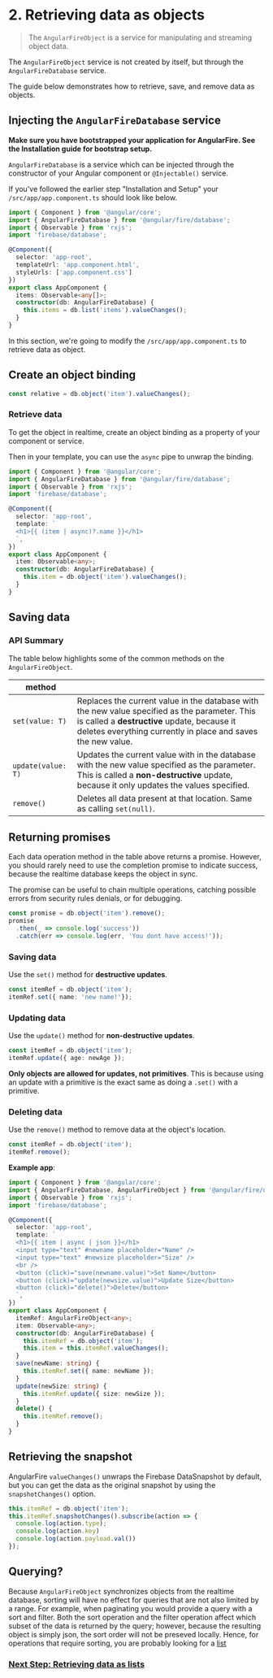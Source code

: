 # 2. Retrieving data as objects

> The `AngularFireObject` is a service for manipulating and streaming object data.

The `AngularFireObject` service is not created by itself, but through the `AngularFireDatabase` service.

The guide below demonstrates how to retrieve, save, and remove data as objects.

## Injecting the `AngularFireDatabase` service

**Make sure you have bootstrapped your application for AngularFire. See the Installation guide for bootstrap setup.**

`AngularFireDatabase` is a service which can be injected through the constructor of your Angular component or `@Injectable()` service.

If you've followed the earlier step "Installation and Setup"  your `/src/app/app.component.ts` should look like below. 

```ts
import { Component } from '@angular/core';
import { AngularFireDatabase } from '@angular/fire/database';
import { Observable } from 'rxjs';
import 'firebase/database';

@Component({
  selector: 'app-root',
  templateUrl: 'app.component.html',
  styleUrls: ['app.component.css']
})
export class AppComponent {
  items: Observable<any[]>;
  constructor(db: AngularFireDatabase) {
    this.items = db.list('items').valueChanges();
  }
}
```

In this section, we're going to modify the `/src/app/app.component.ts`  to retrieve data as object.

## Create an object binding

```ts
const relative = db.object('item').valueChanges();
```

### Retrieve data

To get the object in realtime, create an object binding as a property of your component or service.

Then in your template, you can use the `async` pipe to unwrap the binding.

```ts
import { Component } from '@angular/core';
import { AngularFireDatabase } from '@angular/fire/database';
import { Observable } from 'rxjs';
import 'firebase/database';

@Component({
  selector: 'app-root',
  template: `
  <h1>{{ (item | async)?.name }}</h1>
  `,
})
export class AppComponent {
  item: Observable<any>;
  constructor(db: AngularFireDatabase) {
    this.item = db.object('item').valueChanges();
  }
}
```

## Saving data

### API Summary

The table below highlights some of the common methods on the `AngularFireObject`.

| method   |                    | 
| ---------|--------------------| 
| `set(value: T)`      | Replaces the current value in the database with the new value specified as the parameter. This is called a **destructive** update, because it deletes everything currently in place and saves the new value. | 
| `update(value: T)`   | Updates the current value with in the database with the new value specified as the parameter. This is called a **non-destructive** update, because it only updates the values specified. |
| `remove()`   | Deletes all data present at that location. Same as calling `set(null)`. |

## Returning promises

Each data operation method in the table above returns a promise. However,
you should rarely need to use the completion promise to indicate success, 
because the realtime database keeps the object in sync. 

The promise can be useful to chain multiple operations, catching possible errors from security rules denials, or for debugging.

```ts
const promise = db.object('item').remove();
promise
  .then(_ => console.log('success'))
  .catch(err => console.log(err, 'You dont have access!'));
```

### Saving data

Use the `set()` method for **destructive updates**.

```ts
const itemRef = db.object('item');
itemRef.set({ name: 'new name!'});
```

### Updating data

Use the `update()` method for **non-destructive updates**.

```ts
const itemRef = db.object('item');
itemRef.update({ age: newAge });
```

**Only objects are allowed for updates, not primitives**. This is because
using an update with a primitive is the exact same as doing a `.set()` with a primitive.

### Deleting data

Use the `remove()` method to remove data at the object's location.

```ts
const itemRef = db.object('item');
itemRef.remove();
```

**Example app**: 

```ts
import { Component } from '@angular/core';
import { AngularFireDatabase, AngularFireObject } from '@angular/fire/database';
import { Observable } from 'rxjs';
import 'firebase/database';

@Component({
  selector: 'app-root',
  template: `
  <h1>{{ item | async | json }}</h1>
  <input type="text" #newname placeholder="Name" />
  <input type="text" #newsize placeholder="Size" />
  <br />
  <button (click)="save(newname.value)">Set Name</button>
  <button (click)="update(newsize.value)">Update Size</button>
  <button (click)="delete()">Delete</button>
  `,
})
export class AppComponent {
  itemRef: AngularFireObject<any>;
  item: Observable<any>;
  constructor(db: AngularFireDatabase) {
    this.itemRef = db.object('item');
    this.item = this.itemRef.valueChanges();
  }
  save(newName: string) {
    this.itemRef.set({ name: newName });
  }
  update(newSize: string) {
    this.itemRef.update({ size: newSize });
  }
  delete() {
    this.itemRef.remove();
  }
}
```

## Retrieving the snapshot

AngularFire `valueChanges()` unwraps the Firebase DataSnapshot by default, but you can get the data as the original snapshot by using the `snapshotChanges()` option.

```ts
this.itemRef = db.object('item');
this.itemRef.snapshotChanges().subscribe(action => {
  console.log(action.type);
  console.log(action.key)
  console.log(action.payload.val())
});
```

## Querying?

Because `AngularFireObject` synchronizes objects from the realtime database, sorting will have no effect for queries that are not also limited by a range. For example, when paginating you would provide a query with a sort and filter. Both the sort operation and the filter operation affect which subset of the data is returned by the query; however, because the resulting object is simply json, the sort order will not be preseved locally. Hence, for operations that require sorting, you are probably looking for a [list](lists.md)

### [Next Step: Retrieving data as lists](lists.md)
